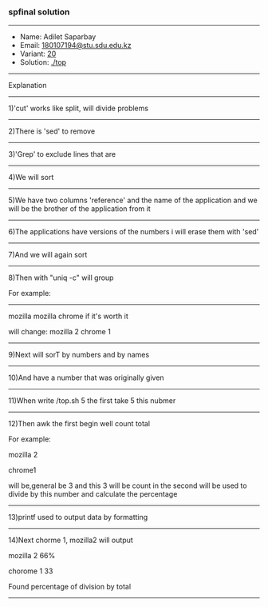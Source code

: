 ### spfinal solution

***
* Name: Adilet Saparbay
* Email: 180107194@stu.sdu.edu.kz
* Variant: [20](../variants/variant20.md)
* Solution: [./top](./top)
***

Explanation
***
1)'cut' works like split, will divide problems
***
2)There is 'sed' to remove
***
3)'Grep' to exclude lines that are
***
4)We will sort
***
5)We have two columns 'reference' and the name of the application and we will be the brother of the application from it
***
6)The applications have versions of the numbers i will erase them with 'sed'
***
7)And we will again sort 
***
8)Then with "uniq -c" will group

For example:
***
mozilla mozilla chrome if it's worth it

will change: mozilla 2 chrome 1
***
9)Next will sorT by numbers and by names
***

10)And  have a number that was originally given
***

11)When write /top.sh 5 the first take 5 this nubmer
***

12)Then awk the first begin well count total

For example:

mozilla 2

chrome1 

will be,general be 3 and this 3 will be count in the second  will be used to divide by this number and calculate the percentage
***

13)printf used to output data by formatting
***

14)Next chorme 1, mozilla2 will output

mozilla 2 66%

chorome 1 33

Found percentage of division by total
***







